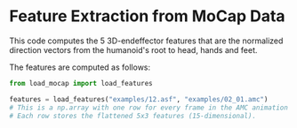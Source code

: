 # Feature Extraction from MoCap Data
This code computes the 5 3D-endeffector features that are the normalized direction vectors from the humanoid's root to head, hands and feet.

The features are computed as follows:
```python
from load_mocap import load_features

features = load_features("examples/12.asf", "examples/02_01.amc")
# This is a np.array with one row for every frame in the AMC animation file.
# Each row stores the flattened 5x3 features (15-dimensional).
```